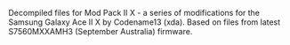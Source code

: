 Decompiled files for Mod Pack II X - a series of modifications for the Samsung Galaxy Ace II X
by Codename13 (xda). Based on files from latest S7560MXXAMH3 (September Australia) firmware.
